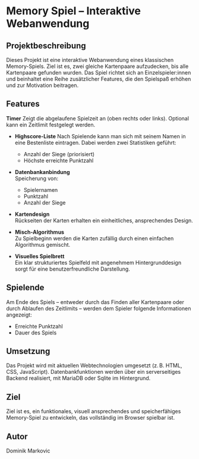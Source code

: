 # Memory Spiel – Interaktive Webanwendung

## Projektbeschreibung

Dieses Projekt ist eine interaktive Webanwendung eines klassischen Memory-Spiels. Ziel ist es, zwei gleiche Kartenpaare aufzudecken, bis alle Kartenpaare gefunden wurden. Das Spiel richtet sich an Einzelspieler:innen und beinhaltet eine Reihe zusätzlicher Features, die den Spielspaß erhöhen und zur Motivation beitragen.

## Features

 **Timer** 
  Zeigt die abgelaufene Spielzeit an (oben rechts oder links). Optional kann ein Zeitlimit festgelegt werden.

- **Highscore-Liste** 
  Nach Spielende kann man sich mit seinem Namen in eine Bestenliste eintragen. Dabei werden zwei Statistiken geführt:
  - Anzahl der Siege (priorisiert)
  - Höchste erreichte Punktzahl

- **Datenbankanbindung**  
  Speicherung von:
  - Spielernamen
  - Punktzahl
  - Anzahl der Siege

- **Kartendesign**  
  Rückseiten der Karten erhalten ein einheitliches, ansprechendes Design.

- **Misch-Algorithmus**  
  Zu Spielbeginn werden die Karten zufällig durch einen einfachen Algorithmus gemischt.

- **Visuelles Spielbrett**  
  Ein klar strukturiertes Spielfeld mit angenehmem Hintergrunddesign sorgt für eine benutzerfreundliche Darstellung.

## Spielende

Am Ende des Spiels – entweder durch das Finden aller Kartenpaare oder durch Ablaufen des Zeitlimits – werden dem Spieler folgende Informationen angezeigt:
- Erreichte Punktzahl
- Dauer des Spiels

## Umsetzung

Das Projekt wird mit aktuellen Webtechnologien umgesetzt (z. B. HTML, CSS, JavaScript). Datenbankfunktionen werden über ein serverseitiges Backend realisiert, mit MariaDB oder Sqlite im Hintergrund.

## Ziel

Ziel ist es, ein funktionales, visuell ansprechendes und speicherfähiges Memory-Spiel zu entwickeln, das vollständig im Browser spielbar ist.

## Autor

Dominik Markovic

